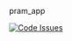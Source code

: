 pram_app

[![Code Issues](https://www.quantifiedcode.com/api/v1/project/9eb8a5fb9d444396b732f4088081b226/badge.svg)](https://www.quantifiedcode.com/app/project/9eb8a5fb9d444396b732f4088081b226)
